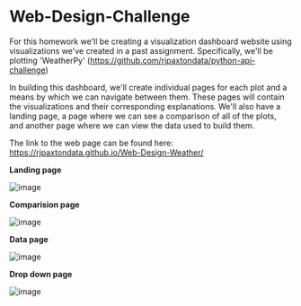 # Web-Design-Challenge



For this homework we'll be creating a visualization dashboard website using visualizations we've created in a past assignment. Specifically, we'll be plotting 'WeatherPy' (https://github.com/rjpaxtondata/python-api-challenge)

In building this dashboard, we'll create individual pages for each plot and a means by which we can navigate between them. These pages will contain the visualizations and their corresponding explanations. We'll also have a landing page, a page where we can see a comparison of all of the plots, and another page where we can view the data used to build them.

The link to the web page can be found here: https://rjpaxtondata.github.io/Web-Design-Weather/ 


**Landing page**

![image](https://user-images.githubusercontent.com/82011523/131696225-5f5e97cd-fbe2-4899-8c07-feb0c253990c.png)


**Comparision page**

![image](https://user-images.githubusercontent.com/82011523/131696045-7b9f7375-d256-484a-beae-195d0f53148d.png)


**Data page**

![image](https://user-images.githubusercontent.com/82011523/131696105-47ce7f24-b3cf-4008-b030-724615f74684.png)

**Drop down page**

![image](https://user-images.githubusercontent.com/82011523/131696520-37bc58a2-da2f-4b26-acac-72830fd5f330.png)
